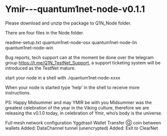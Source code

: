 # Ymir---quantum1net-node-v0.1.1

Please download and unzip the package to Q1N_Node folder.

There are four files in the Node folder.

readme-setup.txt
quantum1net-node-osx
quantum1net-node-lin
quantum1net-node-win

Bug reports, tech support can at the moment be done over 
the telegram group https://t.me/Q1N_TestNet_Support, 
a support ticketing system will be introduced as the TestNet mature. 

start your node in a shell with ./quantum1net-node-xxxx

When your node is started type ‘help’ in the shell to receive more instructions.


PS: Happy Midsummer and may YMIR be with you 
Midsummer was the greatest celebration of the year in the Viking culture, 
therefore we are releasing the v0.1.0 today, in celebration of Ymir, who’s body is the universe.  
 
Full mesh network configuration 
Yggdrasil Wallet 
Transfer Ⓠ coin between wallets
Added: DataChannel tunnel (unencrypted)
Added: Exit to ClearNet 
